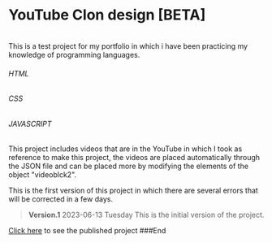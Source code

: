 <h1>YouTube Clon design [BETA]</h1> <br>
This is a test project for my portfolio in which i have been practicing my knowledge of programming languages. 

###### HTML
###### CSS    
###### JAVASCRIPT

This project includes videos that are in the YouTube in which I took as reference to make this project, the videos are placed automatically through the JSON file and can be placed more by modifying the elements of the object "videoblck2".

This is the first version of this project in which there are several errors that will be corrected in a few days.

> **Version.1** 2023-06-13 Tuesday
This is the initial version of the project.

[Click here](https://wilfridol.github.io/YouTube-clone-design/ "Click here") to see the published project
###End
